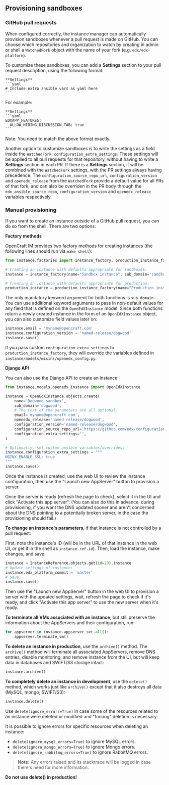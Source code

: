 Provisioning sandboxes
----------------------

### GitHub pull requests

When configured correctly, the instance manager can automatically provision
sandboxes whenever a pull request is made on GitHub. You can choose which
repositories and organization to watch by creating in admin or shell a
`WatchedFork` object with the name of your fork (e.g. `edx/edx-platform`).

To customize these sandboxes, you can add a **Settings** section to your pull
request description, using the following format:

    **Settings**
    ```yaml
    # Include extra ansible vars as yaml here
    ```

For example:

    **Settings**
    ```yaml
    EDXAPP_FEATURES:
      ALLOW_HIDING_DISCUSSION_TAB: true
    ```

Note: You need to match the above format exactly.

Another option to customize sandboxes is to write the settings as a field inside
the `WatchedFork`: `configuration_extra_settings`. These settings will be applied
to all pull requests for that repository, without having to write a **Settings**
section in each PR. If there is a **Settings** section, it will be combined with
the `WatchedFork` settings, with the PR settings always having precedence.
The `configuration_source_repo_url`, `configuration_version` and `openedx_release`
from the `WatchedFork` provide a default value for all PRs of that fork, and can
also be overriden in the PR body through the `edx_ansible_source_repo`,
`configuration_version` and `openedx_release` variables respectively.

### Manual provisioning

If you want to create an instance outside of a GitHub pull request, you can do
so from the shell. There are two options:

**Factory methods**

OpenCraft IM provides two factory methods for creating instances (the
following lines should run via `make shell`):

```python
from instance.factories import instance_factory, production_instance_factory

# Creating an instance with defaults appropriate for sandboxes:
instance = instance_factory(name="Sandbox instance", sub_domain="sandbox")

# Creating an instance with defaults appropriate for production:
production_instance = production_instance_factory(name="Production instance", sub_domain="production")
```

The only mandatory keyword argument for both functions is `sub_domain`.
You can use additional keyword arguments to pass in non-default values
for any field that is defined on the `OpenEdXInstance` model.
Since both functions return a newly created instance in the form of an
`OpenEdXInstance` object, you can also customize field values later on:

```python
instance.email = 'myname@opencraft.com'
instance.configuration_version = 'named-release/dogwood'
instance.save()
```

If you pass custom `configuration_extra_settings` to `production_instance_factory`,
they will override the variables defined in `instance/models/mixins/openedx_config.py`.

**Django API**

You can also use the Django API to create an instance:

```python
from instance.models.openedx_instance import OpenEdXInstance

instance = OpenEdXInstance.objects.create(
    name='Dogwood sandbox',
    sub_domain='dogwood',
    # The rest of the parameters are all optional:
    email='myname@opencraft.com',
    openedx_release='named-release/dogwood',
    configuration_version='named-release/dogwood',
    configuration_source_repo_url='https://github.com/edx/configuration.git',
    configuration_extra_settings='',
)

# Optionally, set custom ansible variables/overrides:
instance.configuration_extra_settings = """
NGINX_ENABLE_SSL: true
"""
instance.save()
```

Once the instance is created, use the web UI to review the instance
configuration, then use the "Launch new AppServer" button to provision a server.

Once the server is ready (refresh the page to check), select it in the UI and click "Activate this app
server". (You can also do this in advance, during provisioning, if you want the
DNS updated sooner and aren't concerned about the DNS pointing to a potentially
broken server, in the case the provisioning should fail.)

**To change an instance's parameters**, if that instance is not controlled by a pull
request:

First, note the instance's ID (will be in the URL of that instance in
the web UI, or get it in the shell as `instance.ref.id`). Then, load the
instance, make changes, and save:

```python
instance = InstanceReference.objects.get(id=20).instance
# Update settings of instance:
instance.edx_platform_commit = 'master'
# Save:
instance.save()
```

Then use the "Launch new AppServer" button in the web UI to provision a server
with the updated settings, wait, refresh the page to check if it's ready, and
click "Activate this app server" to use the new server when it's ready.

**To terminate all VMs associated with an instance**, but still preserve the
information about the AppServers and their configuration, run:

```python
for appserver in instance.appserver_set.all():
    appserver.terminate_vm()
```

**To delete an instance in production**, use the `archive()` method. The `archive()`
method will terminate all associated AppServers, remove DNS entries, disable monitoring,
and remove instance from the UI, but will keep data in databases and SWIFT/S3 storage intact:

```python
instance.archive()
```

**To completely delete an instance in development**, use the `delete()` method, which
works just like `archive()` except that it also destroys all data (MySQL, mongo, SWIFT/S3):

```python
instance.delete()
```

Use `delete(ignore_errors=True)` in case some of the resources related
to an instance were deleted or modified and "forcing" deletion is necessary.

It is possible to ignore errors for specific resources when deleting an instance:

- `delete(ignore_mysql_errors=True)` to ignore MySQL errors.
- `delete(ignore_mongo_errors=True)` to ignore Mongo errors.
- `delete(ignore_rabbitmq_errors=True)` to ignore RabbitMQ errors.

> **Note:** Any errors raised and its stacktrace will be logged in case
> there's need for more information.

**Do not use delete() in production!**
